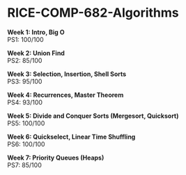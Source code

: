 # RICE-COMP-682-Algorithms

<b>Week 1: Intro, Big O</b>   
PS1: 100/100

<b>Week 2: Union Find</b>   
PS2: 85/100

<b>Week 3: Selection, Insertion, Shell Sorts</b>      
PS3: 95/100

<b>Week 4: Recurrences, Master Theorem</b>        
PS4: 93/100

<b>Week 5: Divide and Conquer Sorts (Mergesort, Quicksort)</b>       
PS5: 100/100

<b>Week 6: Quickselect, Linear Time Shuffling</b>     
PS6: 100/100

<b>Week 7: Priority Queues (Heaps)</b>     
PS7: 85/100

